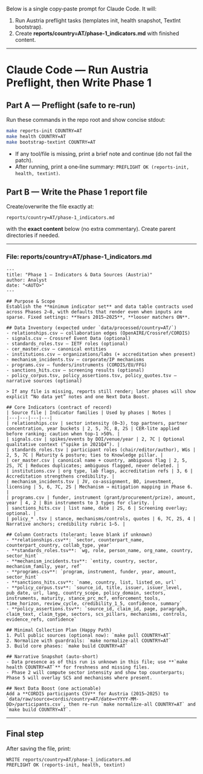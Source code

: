 Below is a single copy‑paste prompt for Claude Code. It will:
1) Run Austria preflight tasks (templates init, health snapshot, TextInt bootstrap).
2) Create **reports/country=AT/phase-1_indicators.md** with finished content.

---

# Claude Code — Run Austria Preflight, then Write Phase 1

## Part A — Preflight (safe to re‑run)
Run these commands in the repo root and show concise stdout:
```bash
make reports-init COUNTRY=AT
make health COUNTRY=AT
make bootstrap-textint COUNTRY=AT
```
- If any tool/file is missing, print a brief note and continue (do not fail the patch).
- After running, print a one‑line summary: `PREFLIGHT OK (reports-init, health, textint)`.

## Part B — Write the Phase 1 report file
Create/overwrite the file exactly at:
```
reports/country=AT/phase-1_indicators.md
```
with the **exact content** below (no extra commentary). Create parent directories if needed.

---

### File: reports/country=AT/phase-1_indicators.md
```
---
title: "Phase 1 — Indicators & Data Sources (Austria)"
author: Analyst
date: "<AUTO>"
---

## Purpose & Scope
Establish the **minimum indicator set** and data table contracts used across Phases 2–8, with defaults that render even when inputs are sparse. Fixed settings: **Years 2015–2025**, **looser matchers ON**.

## Data Inventory (expected under `data/processed/country=AT/`)
- relationships.csv — collaboration edges (OpenAIRE/Crossref/CORDIS)
- signals.csv — Crossref Event Data (optional)
- standards_roles.tsv — IETF roles (optional)
- cer_master.csv — canonical entities
- institutions.csv — organizations/labs (+ accreditation when present)
- mechanism_incidents.tsv — corporate/IP mechanisms
- programs.csv — funders/instruments (CORDIS/EU/FFG)
- sanctions_hits.csv — screening results (optional)
- policy_corpus.tsv, policy_assertions.tsv, policy_quotes.tsv — narrative sources (optional)

> If any file is missing, reports still render; later phases will show explicit “No data yet” notes and one Next Data Boost.

## Core Indicators (contract of record)
| Source file | Indicator families | Used by phases | Notes |
|---|---|---|---|
| relationships.csv | sector intensity (0–3), top partners, partner concentration, year buckets | 2, 5, 7C, 8, 2S | CER‑lite applied before ranking; caution when top‑1 >50%. |
| signals.csv | spikes/events by DOI/venue/year | 2, 7C | Optional qualitative context (“spike in 2021Q4”). |
| standards_roles.tsv | participant roles (chair/editor/author), WGs | 2, 5, 7C | Maturity & posture; ties to Knowledge pillar. |
| cer_master.csv | canonical name + country, ambiguous flag | 2, 5, 2S, 7C | Reduces duplicates; ambiguous flagged, never deleted. |
| institutions.csv | org type, lab flags, accreditation refs | 3, 6 | Accreditation strengthens credibility. |
| mechanism_incidents.tsv | JV, co‑assignment, BO, investment, licensing | 5, 6, 7C, 2S | Mechanism → mitigation mapping in Phase 6. |
| programs.csv | funder, instrument (grant/procurement/prize), amount, year | 4, 2 | Bin instruments to 3 types for clarity. |
| sanctions_hits.csv | list name, date | 2S, 6 | Screening overlay; optional. |
| policy_* .tsv | stance, mechanisms/controls, quotes | 6, 7C, 2S, 4 | Narrative anchors; credibility rubric 1–5. |

## Column Contracts (tolerant; leave blank if unknown)
- **relationships.csv**: `sector, counterpart_name, counterpart_country, collab_type, year`
- **standards_roles.tsv**: `wg, role, person_name, org_name, country, sector_hint`
- **mechanism_incidents.tsv**: `entity, country, sector, mechanism_family, year, ref`
- **programs.csv**: `program, instrument, funder, year, amount, sector_hint`
- **sanctions_hits.csv**: `name, country, list, listed_on, url`
- **policy_corpus.tsv**: `source_id, title, issuer, issuer_level, pub_date, url, lang, country_scope, policy_domain, sectors, instruments, maturity, stance_prc_mcf, enforcement_tools, time_horizon, review_cycle, credibility_1_5, confidence, summary`
- **policy_assertions.tsv**: `source_id, claim_id, page, paragraph, claim_text, claim_type, sectors, scs_pillars, mechanisms, controls, evidence_refs, confidence`

## Minimal Collection Plan (Happy Path)
1. Pull public sources (optional now): `make pull COUNTRY=AT`
2. Normalize with guardrails: `make normalize-all COUNTRY=AT`
3. Build core phases: `make build COUNTRY=AT`

## Narrative Snapshot (auto‑short)
- Data presence as of this run is unknown in this file; use **`make health COUNTRY=AT`** for freshness and missing files.
- Phase 2 will compute sector intensity and show top counterparts; Phase 5 will overlay SCS and mechanisms where present.

## Next Data Boost (one actionable)
Add a **CORDIS participants CSV** for Austria (2015–2025) to `data/raw/source=cordis/country=AT/date=<YYYY-MM-DD>/participants.csv`, then re‑run `make normalize-all COUNTRY=AT` and `make build COUNTRY=AT`.
```

---

## Final step
After saving the file, print:
```
WRITE reports/country=AT/phase-1_indicators.md
PREFLIGHT OK (reports-init, health, textint)
```

